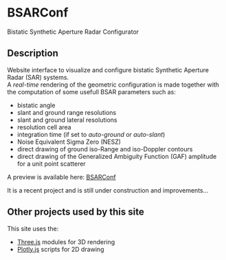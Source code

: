 # BSARConf
Bistatic Synthetic Aperture Radar Configurator

## Description
Website interface to visualize and configure bistatic Synthetic Aperture Radar (SAR) systems.\
A *real-time* rendering of the geometric configuration is made together with the computation
of some usefull BSAR parameters such as:
- bistatic angle
- slant and ground range resolutions
- slant and ground lateral resolutions
- resolution cell area
- integration time (if set to *auto-ground* or *auto-slant*)
- Noise Equivalent Sigma Zero (NESZ)
- direct drawing of ground iso-Range and iso-Doppler contours
- direct drawing of the Generalized Ambiguity Function (GAF) amplitude for a unit point scatterer

A preview is available here:  [BSARConf](https://www.bsarconf.oboisot.com)

It is a recent project and is still under construction and improvements...

## Other projects used by this site
This site uses the:
- [Three.js](https://threejs.org) modules for 3D rendering
- [Plotly.js](https://plotly.com/javascript) scripts for 2D drawing
